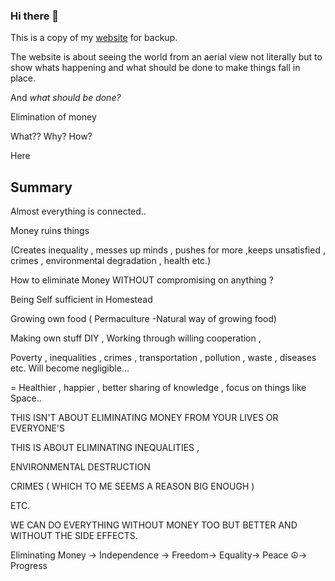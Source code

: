 ### Hi there 👋
This is a copy of my [website](https://sites.google.com/view/realize-the-reality) for backup.

The website is about seeing the world from an aerial view not literally but to show whats happening and what should be done to make things fall in place.

And *what should be done?*

Elimination of money 


What??
Why?
How?


Here

## Summary

Almost everything is connected..

Money ruins things

(Creates inequality , messes up minds , pushes for more ,keeps unsatisfied , crimes , environmental degradation , health  etc.)

How to eliminate Money WITHOUT compromising on anything ?

Being Self sufficient in Homestead 

Growing own food ( Permaculture  -Natural way of growing food)

Making own stuff DIY , Working through willing cooperation , 

Poverty , inequalities , crimes , transportation , pollution , waste , diseases etc. Will become negligible...


= Healthier , happier , better sharing of knowledge , focus on things like Space..


THIS ISN'T  ABOUT ELIMINATING MONEY FROM YOUR LIVES OR EVERYONE'S 

THIS IS ABOUT ELIMINATING INEQUALITIES , 

ENVIRONMENTAL DESTRUCTION 

CRIMES ( WHICH TO ME SEEMS A REASON BIG ENOUGH )

ETC.


WE CAN DO EVERYTHING WITHOUT MONEY TOO BUT BETTER AND WITHOUT THE SIDE EFFECTS.

Eliminating Money → Independence → Freedom→ Equality→ Peace ☮→ Progress️
